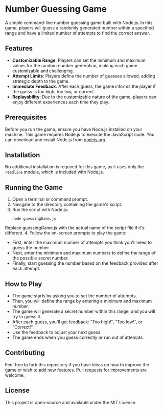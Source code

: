 # Number Guessing Game

A simple command-line number guessing game built with Node.js. In this game, players will guess a randomly generated number within a specified range and have a limited number of attempts to find the correct answer.

## Features

- **Customizable Range**: Players can set the minimum and maximum values for the random number generation, making each game customizable and challenging.
- **Attempt Limits**: Players define the number of guesses allowed, adding strategic depth to the game.
- **Immediate Feedback**: After each guess, the game informs the player if the guess is too high, too low, or correct.
- **Replayability**: Due to the customizable nature of the game, players can enjoy different experiences each time they play.

## Prerequisites

Before you run the game, ensure you have Node.js installed on your machine. This game requires Node.js to execute the JavaScript code. You can download and install Node.js from [nodejs.org](https://nodejs.org/).

## Installation

No additional installation is required for this game, as it uses only the `readline` module, which is included with Node.js.

## Running the Game

1. Open a terminal or command prompt.
2. Navigate to the directory containing the game's script.
3. Run the script with Node.js:
   ```
   node guessingGame.js
   ```
  Replace guessingGame.js with the actual name of the script file if it's different.
4. Follow the on-screen prompts to play the game:

  - First, enter the maximum number of attempts you think you'll need to guess the number.
  - Next, enter the minimum and maximum numbers to define the range of the possible secret number.
  - Finally, start guessing the number based on the feedback provided after each attempt.
    
## How to Play
  - The game starts by asking you to set the number of attempts.
  - Then, you will define the range by entering a minimum and maximum number.
  - The game will generate a secret number within this range, and you will try to guess it.
  - After each guess, you'll get feedback: "Too high!", "Too low!", or "Correct!".
  - Use the feedback to adjust your next guess.
  - The game ends when you guess correctly or run out of attempts.

## Contributing
Feel free to fork this repository if you have ideas on how to improve the game or wish to add new features. Pull requests for improvements are welcome.

## License
This project is open-source and available under the MIT License.
